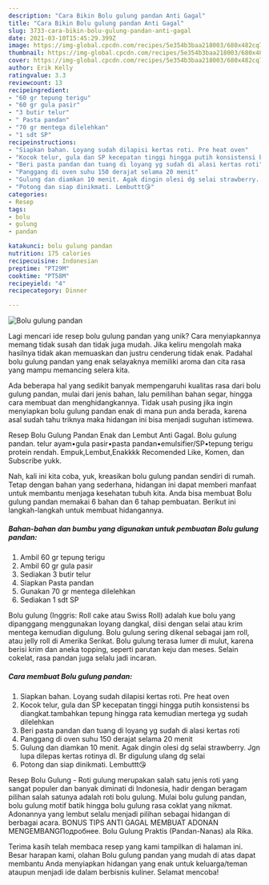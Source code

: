 ```yaml
---
description: "Cara Bikin Bolu gulung pandan Anti Gagal"
title: "Cara Bikin Bolu gulung pandan Anti Gagal"
slug: 3733-cara-bikin-bolu-gulung-pandan-anti-gagal
date: 2021-03-10T15:45:29.399Z
image: https://img-global.cpcdn.com/recipes/5e354b3baa218003/680x482cq70/bolu-gulung-pandan-foto-resep-utama.jpg
thumbnail: https://img-global.cpcdn.com/recipes/5e354b3baa218003/680x482cq70/bolu-gulung-pandan-foto-resep-utama.jpg
cover: https://img-global.cpcdn.com/recipes/5e354b3baa218003/680x482cq70/bolu-gulung-pandan-foto-resep-utama.jpg
author: Erik Kelly
ratingvalue: 3.3
reviewcount: 13
recipeingredient:
- "60 gr tepung terigu"
- "60 gr gula pasir"
- "3 butir telur"
- " Pasta pandan"
- "70 gr mentega dilelehkan"
- "1 sdt SP"
recipeinstructions:
- "Siapkan bahan. Loyang sudah dilapisi kertas roti. Pre heat oven"
- "Kocok telur, gula dan SP kecepatan tinggi hingga putih konsistensi bs diangkat.tambahkan tepung hingga rata kemudian mertega yg sudah dilelehkan"
- "Beri pasta pandan dan tuang di loyang yg sudah di alasi kertas roti"
- "Panggang di oven suhu 150 derajat selama 20 menit"
- "Gulung dan diamkan 10 menit. Agak dingin olesi dg selai strawberry. Jgn lupa dilepas kertas rotinya dl. Br digulung ulang dg selai"
- "Potong dan siap dinikmati. Lembuttt😘"
categories:
- Resep
tags:
- bolu
- gulung
- pandan

katakunci: bolu gulung pandan 
nutrition: 175 calories
recipecuisine: Indonesian
preptime: "PT29M"
cooktime: "PT58M"
recipeyield: "4"
recipecategory: Dinner

---
```



![Bolu gulung pandan](https://img-global.cpcdn.com/recipes/5e354b3baa218003/680x482cq70/bolu-gulung-pandan-foto-resep-utama.jpg)

Lagi mencari ide resep bolu gulung pandan yang unik? Cara menyiapkannya memang tidak susah dan tidak juga mudah. Jika keliru mengolah maka hasilnya tidak akan memuaskan dan justru cenderung tidak enak. Padahal bolu gulung pandan yang enak selayaknya memiliki aroma dan cita rasa yang mampu memancing selera kita.

Ada beberapa hal yang sedikit banyak mempengaruhi kualitas rasa dari bolu gulung pandan, mulai dari jenis bahan, lalu pemilihan bahan segar, hingga cara membuat dan menghidangkannya. Tidak usah pusing jika ingin menyiapkan bolu gulung pandan enak di mana pun anda berada, karena asal sudah tahu triknya maka hidangan ini bisa menjadi suguhan istimewa.

Resep Bolu Gulung Pandan Enak dan Lembut Anti Gagal. Bolu gulung pandan. telur ayam•gula pasir•pasta pandan•emulsifier/SP•tepung terigu protein rendah. Empuk,Lembut,Enakkkk Recomended Like, Komen, dan Subscribe yukk.


Nah, kali ini kita coba, yuk, kreasikan bolu gulung pandan sendiri di rumah. Tetap dengan bahan yang sederhana, hidangan ini dapat memberi manfaat untuk membantu menjaga kesehatan tubuh kita. Anda bisa membuat Bolu gulung pandan memakai 6 bahan dan 6 tahap pembuatan. Berikut ini langkah-langkah untuk membuat hidangannya.

<!--inarticleads1-->

##### Bahan-bahan dan bumbu yang digunakan untuk pembuatan Bolu gulung pandan:

1. Ambil 60 gr tepung terigu
1. Ambil 60 gr gula pasir
1. Sediakan 3 butir telur
1. Siapkan  Pasta pandan
1. Gunakan 70 gr mentega dilelehkan
1. Sediakan 1 sdt SP


Bolu gulung (Inggris: Roll cake atau Swiss Roll) adalah kue bolu yang dipanggang menggunakan loyang dangkal, diisi dengan selai atau krim mentega kemudian digulung. Bolu gulung sering dikenal sebagai jam roll, atau jelly roll di Amerika Serikat. Bolu gulung terasa lumer di mulut, karena berisi krim dan aneka topping, seperti parutan keju dan meses. Selain cokelat, rasa pandan juga selalu jadi incaran. 

<!--inarticleads2-->

##### Cara membuat Bolu gulung pandan:

1. Siapkan bahan. Loyang sudah dilapisi kertas roti. Pre heat oven
1. Kocok telur, gula dan SP kecepatan tinggi hingga putih konsistensi bs diangkat.tambahkan tepung hingga rata kemudian mertega yg sudah dilelehkan
1. Beri pasta pandan dan tuang di loyang yg sudah di alasi kertas roti
1. Panggang di oven suhu 150 derajat selama 20 menit
1. Gulung dan diamkan 10 menit. Agak dingin olesi dg selai strawberry. Jgn lupa dilepas kertas rotinya dl. Br digulung ulang dg selai
1. Potong dan siap dinikmati. Lembuttt😘


Resep Bolu Gulung - Roti gulung merupakan salah satu jenis roti yang sangat populer dan banyak diminati di Indonesia, hadir dengan beragam pilihan salah satunya adalah roti bolu gulung. Mulai bolu gulung pandan, bolu gulung motif batik hingga bolu gulung rasa coklat yang nikmat. Adonannya yang lembut selalu menjadi pilihan sebagai hidangan di berbagai acara. BONUS TIPS ANTI GAGAL MEMBUAT ADONAN MENGEMBANGПодробнее. Bolu Gulung Praktis (Pandan-Nanas) ala Rika. 

Terima kasih telah membaca resep yang kami tampilkan di halaman ini. Besar harapan kami, olahan Bolu gulung pandan yang mudah di atas dapat membantu Anda menyiapkan hidangan yang enak untuk keluarga/teman ataupun menjadi ide dalam berbisnis kuliner. Selamat mencoba!
